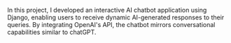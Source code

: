 In this project, I developed an interactive AI chatbot application using Django, enabling users to receive dynamic AI-generated responses to their queries. By integrating OpenAI's API, the chatbot mirrors conversational capabilities similar to chatGPT.